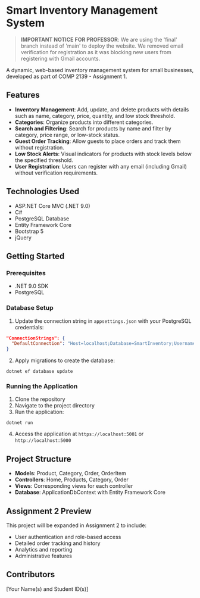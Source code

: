 # Smart Inventory Management System

> **IMPORTANT NOTICE FOR PROFESSOR**: We are using the 'final' branch instead of 'main' to deploy the website. We removed email verification for registration as it was blocking new users from registering with Gmail accounts.

A dynamic, web-based inventory management system for small businesses, developed as part of COMP 2139 - Assignment 1.

## Features

- **Inventory Management**: Add, update, and delete products with details such as name, category, price, quantity, and low stock threshold.
- **Categories**: Organize products into different categories.
- **Search and Filtering**: Search for products by name and filter by category, price range, or low-stock status.
- **Guest Order Tracking**: Allow guests to place orders and track them without registration.
- **Low Stock Alerts**: Visual indicators for products with stock levels below the specified threshold.
- **User Registration**: Users can register with any email (including Gmail) without verification requirements.

## Technologies Used

- ASP.NET Core MVC (.NET 9.0)
- C#
- PostgreSQL Database
- Entity Framework Core
- Bootstrap 5
- jQuery

## Getting Started

### Prerequisites

- .NET 9.0 SDK
- PostgreSQL

### Database Setup

1. Update the connection string in `appsettings.json` with your PostgreSQL credentials:

```json
"ConnectionStrings": {
  "DefaultConnection": "Host=localhost;Database=SmartInventory;Username=yourUsername;Password=yourPassword"
}
```

2. Apply migrations to create the database:

```
dotnet ef database update
```

### Running the Application

1. Clone the repository
2. Navigate to the project directory
3. Run the application:

```
dotnet run
```

4. Access the application at `https://localhost:5001` or `http://localhost:5000`

## Project Structure

- **Models**: Product, Category, Order, OrderItem
- **Controllers**: Home, Products, Category, Order
- **Views**: Corresponding views for each controller
- **Database**: ApplicationDbContext with Entity Framework Core

## Assignment 2 Preview

This project will be expanded in Assignment 2 to include:
- User authentication and role-based access
- Detailed order tracking and history
- Analytics and reporting
- Administrative features

## Contributors

[Your Name(s) and Student ID(s)] 